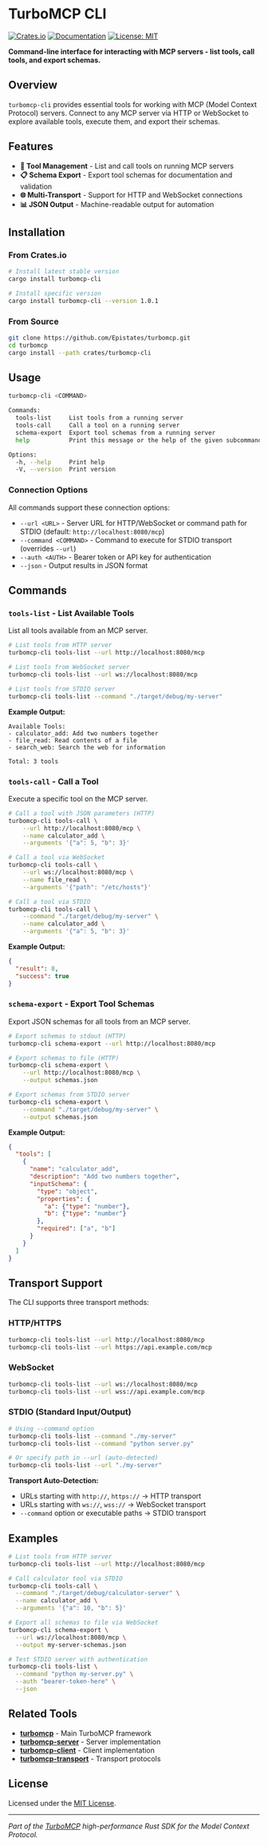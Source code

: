 # TurboMCP CLI

[![Crates.io](https://img.shields.io/crates/v/turbomcp-cli.svg)](https://crates.io/crates/turbomcp-cli)
[![Documentation](https://docs.rs/turbomcp-cli/badge.svg)](https://docs.rs/turbomcp-cli)
[![License: MIT](https://img.shields.io/badge/License-MIT-yellow.svg)](https://opensource.org/licenses/MIT)

**Command-line interface for interacting with MCP servers - list tools, call tools, and export schemas.**

## Overview

`turbomcp-cli` provides essential tools for working with MCP (Model Context Protocol) servers. Connect to any MCP server via HTTP or WebSocket to explore available tools, execute them, and export their schemas.

## Features

- **🔧 Tool Management** - List and call tools on running MCP servers
- **📋 Schema Export** - Export tool schemas for documentation and validation  
- **🌐 Multi-Transport** - Support for HTTP and WebSocket connections
- **📊 JSON Output** - Machine-readable output for automation

## Installation

### From Crates.io

```bash
# Install latest stable version
cargo install turbomcp-cli

# Install specific version
cargo install turbomcp-cli --version 1.0.1
```

### From Source

```bash
git clone https://github.com/Epistates/turbomcp.git
cd turbomcp
cargo install --path crates/turbomcp-cli
```

## Usage

```bash
turbomcp-cli <COMMAND>

Commands:
  tools-list     List tools from a running server
  tools-call     Call a tool on a running server  
  schema-export  Export tool schemas from a running server
  help           Print this message or the help of the given subcommand(s)

Options:
  -h, --help     Print help
  -V, --version  Print version
```

### Connection Options

All commands support these connection options:

- `--url <URL>` - Server URL for HTTP/WebSocket or command path for STDIO (default: `http://localhost:8080/mcp`)
- `--command <COMMAND>` - Command to execute for STDIO transport (overrides `--url`)
- `--auth <AUTH>` - Bearer token or API key for authentication
- `--json` - Output results in JSON format

## Commands

### `tools-list` - List Available Tools

List all tools available from an MCP server.

```bash
# List tools from HTTP server
turbomcp-cli tools-list --url http://localhost:8080/mcp

# List tools from WebSocket server  
turbomcp-cli tools-list --url ws://localhost:8080/mcp

# List tools from STDIO server
turbomcp-cli tools-list --command "./target/debug/my-server"
```

**Example Output:**
```
Available Tools:
- calculator_add: Add two numbers together
- file_read: Read contents of a file
- search_web: Search the web for information

Total: 3 tools
```

### `tools-call` - Call a Tool

Execute a specific tool on the MCP server.

```bash
# Call a tool with JSON parameters (HTTP)
turbomcp-cli tools-call \
    --url http://localhost:8080/mcp \
    --name calculator_add \
    --arguments '{"a": 5, "b": 3}'

# Call a tool via WebSocket
turbomcp-cli tools-call \
    --url ws://localhost:8080/mcp \
    --name file_read \
    --arguments '{"path": "/etc/hosts"}'

# Call a tool via STDIO
turbomcp-cli tools-call \
    --command "./target/debug/my-server" \
    --name calculator_add \
    --arguments '{"a": 5, "b": 3}'
```

**Example Output:**
```json
{
  "result": 8,
  "success": true
}
```

### `schema-export` - Export Tool Schemas

Export JSON schemas for all tools from an MCP server.

```bash
# Export schemas to stdout (HTTP)
turbomcp-cli schema-export --url http://localhost:8080/mcp

# Export schemas to file (HTTP)
turbomcp-cli schema-export \
    --url http://localhost:8080/mcp \
    --output schemas.json

# Export schemas from STDIO server
turbomcp-cli schema-export \
    --command "./target/debug/my-server" \
    --output schemas.json
```

**Example Output:**
```json
{
  "tools": [
    {
      "name": "calculator_add",
      "description": "Add two numbers together",
      "inputSchema": {
        "type": "object",
        "properties": {
          "a": {"type": "number"},
          "b": {"type": "number"}
        },
        "required": ["a", "b"]
      }
    }
  ]
}
```

## Transport Support

The CLI supports three transport methods:

### HTTP/HTTPS
```bash
turbomcp-cli tools-list --url http://localhost:8080/mcp
turbomcp-cli tools-list --url https://api.example.com/mcp
```

### WebSocket
```bash
turbomcp-cli tools-list --url ws://localhost:8080/mcp
turbomcp-cli tools-list --url wss://api.example.com/mcp
```

### STDIO (Standard Input/Output)
```bash
# Using --command option
turbomcp-cli tools-list --command "./my-server"
turbomcp-cli tools-list --command "python server.py"

# Or specify path in --url (auto-detected)
turbomcp-cli tools-list --url "./my-server"
```

**Transport Auto-Detection:**
- URLs starting with `http://`, `https://` → HTTP transport
- URLs starting with `ws://`, `wss://` → WebSocket transport  
- `--command` option or executable paths → STDIO transport

## Examples

```bash
# List tools from HTTP server
turbomcp-cli tools-list --url http://localhost:8080/mcp

# Call calculator tool via STDIO
turbomcp-cli tools-call \
  --command "./target/debug/calculator-server" \
  --name calculator_add \
  --arguments '{"a": 10, "b": 5}'

# Export all schemas to file via WebSocket
turbomcp-cli schema-export \
  --url ws://localhost:8080/mcp \
  --output my-server-schemas.json

# Test STDIO server with authentication
turbomcp-cli tools-list \
  --command "python my-server.py" \
  --auth "bearer-token-here" \
  --json
```

## Related Tools

- **[turbomcp](../turbomcp/)** - Main TurboMCP framework
- **[turbomcp-server](../turbomcp-server/)** - Server implementation  
- **[turbomcp-client](../turbomcp-client/)** - Client implementation
- **[turbomcp-transport](../turbomcp-transport/)** - Transport protocols

## License

Licensed under the [MIT License](../../LICENSE).

---

*Part of the [TurboMCP](../../) high-performance Rust SDK for the Model Context Protocol.*